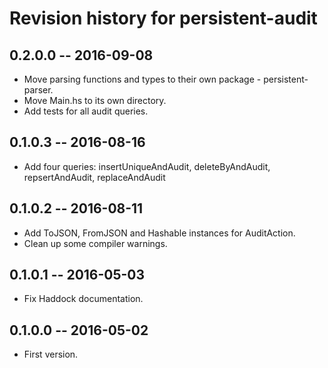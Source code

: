 # Revision history for persistent-audit

## 0.2.0.0  -- 2016-09-08

* Move parsing functions and types to their own package - persistent-parser.
* Move Main.hs to its own directory.
* Add tests for all audit queries.

## 0.1.0.3  -- 2016-08-16

* Add four queries: insertUniqueAndAudit, deleteByAndAudit, repsertAndAudit, replaceAndAudit

## 0.1.0.2  -- 2016-08-11

* Add ToJSON, FromJSON and Hashable instances for AuditAction.
* Clean up some compiler warnings.

## 0.1.0.1  -- 2016-05-03

* Fix Haddock documentation.

## 0.1.0.0  -- 2016-05-02

* First version.
